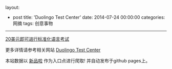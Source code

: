 layout: 
  - post 
title: 'Duolingo Test Center' 
date: 2014-07-24 00:00:00 
categories: 网摘 
tags: 创意事物 
---

<a href="http://xinpinla.com/product/270" title="查看产品详情">
								20美元即可进行标准化语言考试							</a>  

更多详情请参考相关网站 [Duolingo Test Center](https://testcenter.duolingo.com/)  

本站数据以 [新品啦](http://xinpinla.com/) 作为入口点进行爬取! 并自动发布于github pages上。  
